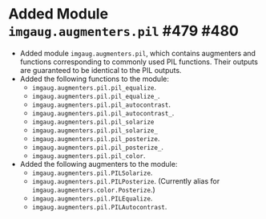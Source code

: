 # Added Module `imgaug.augmenters.pil` #479 #480

* Added module `imgaug.augmenters.pil`, which contains augmenters and
  functions corresponding to commonly used PIL functions. Their outputs
  are guaranteed to be identical to the PIL outputs.
* Added the following functions to the module:
  * `imgaug.augmenters.pil.pil_equalize`.
  * `imgaug.augmenters.pil.pil_equalize_`.
  * `imgaug.augmenters.pil.pil_autocontrast`.
  * `imgaug.augmenters.pil.pil_autocontrast_`.
  * `imgaug.augmenters.pil.pil_solarize`
  * `imgaug.augmenters.pil.pil_solarize_`
  * `imgaug.augmenters.pil.pil_posterize`.
  * `imgaug.augmenters.pil.pil_posterize_`.
  * `imgaug.augmenters.pil.pil_color`.
* Added the following augmenters to the module:
  * `imgaug.augmenters.pil.PILSolarize`.
  * `imgaug.augmenters.pil.PILPosterize`.
    (Currently alias for `imgaug.augmenters.color.Posterize`.)
  * `imgaug.augmenters.pil.PILEqualize`.
  * `imgaug.augmenters.pil.PILAutocontrast`.
